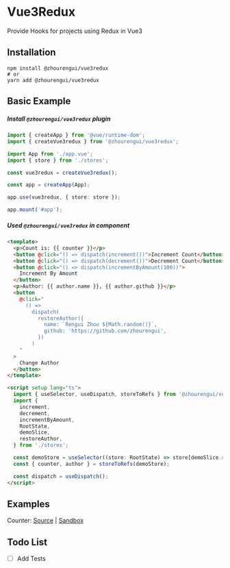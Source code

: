 # Vue3Redux

Provide Hooks for projects using Redux in Vue3

## Installation

```
npm install @zhourengui/vue3redux
# or
yarn add @zhourengui/vue3redux
```

## Basic Example

##### Install `@zhourengui/vue3redux` plugin

```typescript
import { createApp } from '@vue/runtime-dom';
import { createVue3redux } from '@zhourengui/vue3redux';

import App from './app.vue';
import { store } from './stores';

const vue3redux = createVue3redux();

const app = createApp(App);

app.use(vue3redux, { store: store });

app.mount('#app');
```

##### Used `@zhourengui/vue3redux` in component

```html
<template>
  <p>Count is: {{ counter }}</p>
  <button @click="() => dispatch(increment())">Increment Count</button>
  <button @click="() => dispatch(decrement())">Decrement Count</button>
  <button @click="() => dispatch(incrementByAmount(100))">
    Increment By Amount
  </button>
  <p>Author: {{ author.name }}, {{ author.github }}</p>
  <button
    @click="
      () =>
        dispatch(
          restoreAuthor({
            name: `Rengui Zhou ${Math.random()}`,
            github: 'https://github.com/zhourengui',
          })
        )
    "
  >
    Change Author
  </button>
</template>

<script setup lang="ts">
  import { useSelector, useDispatch, storeToRefs } from '@zhourengui/vue3redux';
  import {
    increment,
    decrement,
    incrementByAmount,
    RootState,
    demoSlice,
    restoreAuthor,
  } from './stores';

  const demoStore = useSelector((store: RootState) => store[demoSlice.name]);
  const { counter, author } = storeToRefs(demoStore);

  const dispatch = useDispatch();
</script>
```

## Examples

Counter: [Source](https://github.com/zhourengui/vue3redux/tree/master/example) | [Sandbox](https://codesandbox.io/p/sandbox/zhourengui-vue3redux-9yu2zd)

## Todo List

- [ ] Add Tests

